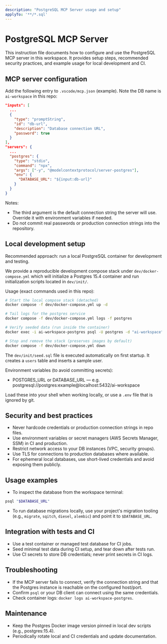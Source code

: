 ```yaml
---
description: "PostgreSQL MCP Server usage and setup"
applyTo: '**/*.sql'
---
```


# PostgreSQL MCP Server

This instruction file documents how to configure and use the PostgreSQL MCP server in this workspace. It provides setup steps, recommended security practices, and example usage for local development and CI.

## MCP server configuration

Add the following entry to `.vscode/mcp.json` (example). Note the DB name is `ai-workspace` in this repo:

```json
"inputs": [
  ...
  {
    "type": "promptString",
    "id": "db-url",
    "description": "Database connection URL",
    "password": true
  }
],
"servers": {
  ...
  "postgres": {
    "type": "stdio",
    "command": "npx",
    "args": ["-y", "@modelcontextprotocol/server-postgres"],
    "env": {
      "DATABASE_URL": "${input:db-url}"
    }
  }
}
```

Notes:
- The third argument is the default connection string the server will use. Override it with environment variables if needed.
- Do not commit real passwords or production connection strings into the repository.

## Local development setup

Recommended approach: run a local PostgreSQL container for development and testing.

We provide a reproducible development compose stack under `dev/docker-compose.yml` which will initialize a Postgres 15.4 container and run initialization scripts located in `dev/init/`.

Usage (exact commands used in this repo):

```bash
# Start the local compose stack (detached)
docker compose -f dev/docker-compose.yml up -d

# Tail logs for the postgres service
docker compose -f dev/docker-compose.yml logs -f postgres

# Verify seeded data (run inside the container)
docker exec -i ai-workspace-postgres psql -U postgres -d "ai-workspace" -c "SELECT count(*) FROM users;"

# Stop and remove the stack (preserves images by default)
docker compose -f dev/docker-compose.yml down
```

The `dev/init/seed.sql` file is executed automatically on first startup. It creates a `users` table and inserts a sample user.

Environment variables (to avoid committing secrets):
- POSTGRES_URL or DATABASE_URL — e.g. postgresql://postgres:example@localhost:5432/ai-workspace

Load these into your shell when working locally, or use a `.env` file that is ignored by git.

## Security and best practices

- Never hardcode credentials or production connection strings in repo files.
- Use environment variables or secret managers (AWS Secrets Manager, SSM) in CI and production.
- Restrict network access to your DB instances (VPC, security groups).
- Use TLS for connections to production databases where available.
- For ephemeral local databases, use short-lived credentials and avoid exposing them publicly.

## Usage examples

- To inspect the database from the workspace terminal:

```bash
psql "$DATABASE_URL"
```

- To run database migrations locally, use your project's migration tooling (e.g., `migrate`, `sqitch`, `diesel`, `alembic`) and point it to `$DATABASE_URL`.

## Integration with tests and CI

- Use a test container or managed test database for CI jobs.
- Seed minimal test data during CI setup, and tear down after tests run.
- Use CI secrets to store DB credentials; never print secrets in CI logs.

## Troubleshooting

- If the MCP server fails to connect, verify the connection string and that the Postgres instance is reachable on the configured host/port.
- Confirm `psql` or your DB client can connect using the same credentials.
- Check container logs: `docker logs ai-workspace-postgres`.

## Maintenance

- Keep the Postgres Docker image version pinned in local dev scripts (e.g., postgres:15.4).
- Periodically rotate local and CI credentials and update documentation.

